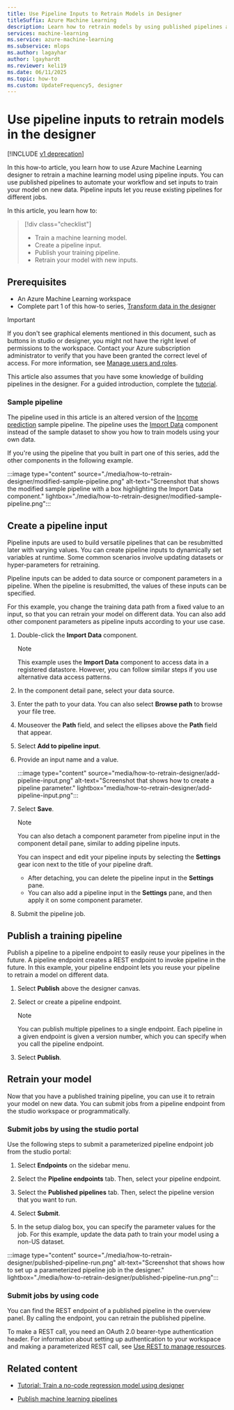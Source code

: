 ```yaml
---
title: Use Pipeline Inputs to Retrain Models in Designer
titleSuffix: Azure Machine Learning
description: Learn how to retrain models by using published pipelines and pipeline inputs in Azure Machine Learning designer.
services: machine-learning
ms.service: azure-machine-learning
ms.subservice: mlops
ms.author: lagayhar
author: lgayhardt
ms.reviewer: keli19
ms.date: 06/11/2025
ms.topic: how-to
ms.custom: UpdateFrequency5, designer
---
```


# Use pipeline inputs to retrain models in the designer

[!INCLUDE [v1 deprecation](../includes/sdk-v1-deprecation.md)]

In this how-to article, you learn how to use Azure Machine Learning designer to retrain a machine learning model using pipeline inputs. You can use published pipelines to automate your workflow and set inputs to train your model on new data. Pipeline inputs let you reuse existing pipelines for different jobs.  

In this article, you learn how to:

> [!div class="checklist"]
> * Train a machine learning model.
> * Create a pipeline input.
> * Publish your training pipeline.
> * Retrain your model with new inputs.

## Prerequisites

* An Azure Machine Learning workspace
* Complete part 1 of this how-to series, [Transform data in the designer](how-to-designer-transform-data.md)

> [!IMPORTANT]
> If you don't see graphical elements mentioned in this document, such as buttons in studio or designer, you might not have the right level of permissions to the workspace. Contact your Azure subscription administrator to verify that you have been granted the correct level of access. For more information, see [Manage users and roles](../how-to-assign-roles.md).

This article also assumes that you have some knowledge of building pipelines in the designer. For a guided introduction, complete the [tutorial](tutorial-designer-automobile-price-train-score.md). 

### Sample pipeline

The pipeline used in this article is an altered version of the [Income prediction](samples-designer.md#classification) sample pipeline. The pipeline uses the [Import Data](../algorithm-module-reference/import-data.md) component instead of the sample dataset to show you how to train models using your own data.

If you're using the pipeline that you built in part one of this series, add the other components in the following example.

:::image type="content" source="./media/how-to-retrain-designer/modified-sample-pipeline.png" alt-text="Screenshot that shows the modified sample pipeline with a box highlighting the Import Data component." lightbox="./media/how-to-retrain-designer/modified-sample-pipeline.png":::

## Create a pipeline input

Pipeline inputs are used to build versatile pipelines that can be resubmitted later with varying values. You can create pipeline inputs to dynamically set variables at runtime. Some common scenarios involve updating datasets or hyper-parameters for retraining.

Pipeline inputs can be added to data source or component parameters in a pipeline. When the pipeline is resubmitted, the values of these inputs can be specified.

For this example, you change the training data path from a fixed value to an input, so that you can retrain your model on different data. You can also add other component parameters as pipeline inputs according to your use case.

1. Double-click the **Import Data** component.

    > [!NOTE]
    > This example uses the **Import Data** component to access data in a registered datastore. However, you can follow similar steps if you use alternative data access patterns.

1. In the component detail pane, select your data source.

1. Enter the path to your data. You can also select **Browse path** to browse your file tree. 

1. Mouseover the **Path** field, and select the ellipses above the **Path** field that appear.

1. Select **Add to pipeline input**.

1. Provide an input name and a value.

   :::image type="content" source="media/how-to-retrain-designer/add-pipeline-input.png" alt-text="Screenshot that shows how to create a pipeline parameter." lightbox="media/how-to-retrain-designer/add-pipeline-input.png":::

1. Select **Save**.

   > [!NOTE]
   > You can also detach a component parameter from pipeline input in the component detail pane, similar to adding pipeline inputs.
   >
   > You can inspect and edit your pipeline inputs by selecting the **Settings** gear icon next to the title of your pipeline draft. 
   >    - After detaching, you can delete the pipeline input in the **Settings** pane.
   >    - You can also add a pipeline input in the **Settings** pane, and then apply it on some component parameter.

1. Submit the pipeline job.

## Publish a training pipeline

Publish a pipeline to a pipeline endpoint to easily reuse your pipelines in the future. A pipeline endpoint creates a REST endpoint to invoke pipeline in the future. In this example, your pipeline endpoint lets you reuse your pipeline to retrain a model on different data.

1. Select **Publish** above the designer canvas.

1. Select or create a pipeline endpoint.

   > [!NOTE]
   > You can publish multiple pipelines to a single endpoint. Each pipeline in a given endpoint is given a version number, which you can specify when you call the pipeline endpoint.

1. Select **Publish**.

## Retrain your model

Now that you have a published training pipeline, you can use it to retrain your model on new data. You can submit jobs from a pipeline endpoint from the studio workspace or programmatically.

### Submit jobs by using the studio portal

Use the following steps to submit a parameterized pipeline endpoint job from the studio portal:

1. Select **Endpoints** on the sidebar menu.

1. Select the **Pipeline endpoints** tab. Then, select your pipeline endpoint.

1. Select the **Published pipelines** tab. Then, select the pipeline version that you want to run.

1. Select **Submit**.

1. In the setup dialog box, you can specify the parameter values for the job. For this example, update the data path to train your model using a non-US dataset.

:::image type="content" source="./media/how-to-retrain-designer/published-pipeline-run.png" alt-text="Screenshot that shows how to set up a parameterized pipeline job in the designer." lightbox="./media/how-to-retrain-designer/published-pipeline-run.png":::

### Submit jobs by using code

You can find the REST endpoint of a published pipeline in the overview panel. By calling the endpoint, you can retrain the published pipeline.

To make a REST call, you need an OAuth 2.0 bearer-type authentication header. For information about setting up authentication to your workspace and making a parameterized REST call, see [Use REST to manage resources](../how-to-manage-rest.md).

## Related content

- [Tutorial: Train a no-code regression model using designer](tutorial-designer-automobile-price-train-score.md)

- [Publish machine learning pipelines](how-to-deploy-pipelines.md)
